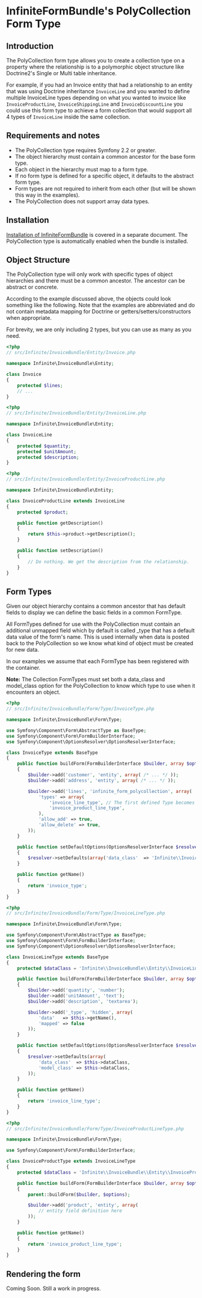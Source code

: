 InfiniteFormBundle's PolyCollection Form Type
=============================================

Introduction
------------

The PolyCollection form type allows you to create a collection type
on a property where the relationship is to a polymorphic object structure
like Doctrine2's Single or Multi table inheritance.

For example, if you had an Invoice entity that had a relationship to an
entity that was using Doctrine inheritance `InvoiceLine` and you wanted
to define multiple InvoiceLine types depending on what you wanted to invoice
like `InvoiceProductLine`, `InvoiceShippingLine` and `InvoiceDiscountLine`
you could use this form type to achieve a form collection that would support
all 4 types of `InvoiceLine` inside the same collection.

Requirements and notes
----------------------

* The PolyCollection type requires Symfony 2.2 or greater.
* The object hierarchy must contain a common ancestor for the base form type.
* Each object in the hierarchy must map to a form type.
* If no form type is defined for a specific object, it defaults to the
  abstract form type.
* Form types are not required to inherit from each other (but will be shown
  this way in the examples).
* The PolyCollection does not support array data types.

Installation
------------

[Installation of InfiniteFormBundle](installation.md) is covered in a separate
document. The PolyCollection type is automatically enabled when the bundle is
installed.

Object Structure
----------------

The PolyCollection type will only work with specific types of object hierarchies
and there must be a common ancestor. The ancestor can be abstract or concrete.

According to the example discussed above, the objects could look something like
the following. Note that the examples are abbreviated and do not contain metadata
mapping for Doctrine or getters/setters/constructors when appropriate.

For brevity, we are only including 2 types, but you can use as many as you need.

```php
<?php
// src/Infinite/InvoiceBundle/Entity/Invoice.php

namespace Infinite\InvoiceBundle\Entity;

class Invoice
{
    protected $lines;
    // ...
}
```

```php
<?php
// src/Infinite/InvoiceBundle/Entity/InvoiceLine.php

namespace Infinite\InvoiceBundle\Entity;

class InvoiceLine
{
    protected $quantity;
    protected $unitAmount;
    protected $description;
}
```

```php
<?php
// src/Infinite/InvoiceBundle/Entity/InvoiceProductLine.php

namespace Infinite\InvoiceBundle\Entity;

class InvoiceProductLine extends InvoiceLine
{
    protected $product;

    public function getDescription()
    {
        return $this->product->getDescription();
    }

    public function setDescription()
    {
        // Do nothing. We get the description from the relationship.
    }
}
```

Form Types
----------

Given our object hierarchy contains a common ancestor that has default fields to
display we can define the basic fields in a common FormType.

All FormTypes defined for use with the PolyCollection must contain an additional
unmapped field which by default is called _type that has a default data value of
the form's name. This is used internally when data is posted back to the
PolyCollection so we know what kind of object must be created for new data.

In our examples we assume that each FormType has been registered with the container.

**Note:** The Collection FormTypes must set both a data_class and model_class option for the
PolyCollection to know which type to use when it encounters an object.

```php
<?php
// src/Infinite/InvoiceBundle/Form/Type/InvoiceType.php

namespace Infinite\InvoiceBundle\Form\Type;

use Symfony\Component\Form\AbstractType as BaseType;
use Symfony\Component\Form\FormBuilderInterface;
use Symfony\Component\OptionsResolver\OptionsResolverInterface;

class InvoiceType extends BaseType
{
    public function buildForm(FormBuilderInterface $builder, array $options)
    {
        $builder->add('customer', 'entity', array( /* ... */ ));
        $builder->add('address', 'entity', array( /* ... */ ));

        $builder->add('lines', 'infinite_form_polycollection', array(
            'types' => array(
                'invoice_line_type', // The first defined Type becomes the default
                'invoice_product_line_type',
            ),
            'allow_add' => true,
            'allow_delete' => true,
        ));
    }

    public function setDefaultOptions(OptionsResolverInterface $resolver)
    {
        $resolver->setDefaults(array('data_class'  => 'Infinite\\InvoiceBundle\\Entity\\Invoice'));
    }

    public function getName()
    {
        return 'invoice_type';
    }
}
```

```php
<?php
// src/Infinite/InvoiceBundle/Form/Type/InvoiceLineType.php

namespace Infinite\InvoiceBundle\Form\Type;

use Symfony\Component\Form\AbstractType as BaseType;
use Symfony\Component\Form\FormBuilderInterface;
use Symfony\Component\OptionsResolver\OptionsResolverInterface;

class InvoiceLineType extends BaseType
{
    protected $dataClass = 'Infinite\\InvoiceBundle\\Entity\\InvoiceLine';

    public function buildForm(FormBuilderInterface $builder, array $options)
    {
        $builder->add('quantity', 'number');
        $builder->add('unitAmount', 'text');
        $builder->add('description', 'textarea');

        $builder->add('_type', 'hidden', array(
            'data'   => $this->getName(),
            'mapped' => false
        ));
    }

    public function setDefaultOptions(OptionsResolverInterface $resolver)
    {
        $resolver->setDefaults(array(
            'data_class'  => $this->dataClass,
            'model_class' => $this->dataClass,
        ));
    }

    public function getName()
    {
        return 'invoice_line_type';
    }
}
```

```php
<?php
// src/Infinite/InvoiceBundle/Form/Type/InvoiceProductLineType.php

namespace Infinite\InvoiceBundle\Form\Type;

use Symfony\Component\Form\FormBuilderInterface;

class InvoiceProductType extends InvoiceLineType
{
    protected $dataClass = 'Infinite\\InvoiceBundle\\Entity\\InvoiceProductType';

    public function buildForm(FormBuilderInterface $builder, array $options)
    {
        parent::buildForm($builder, $options);

        $builder->add('product', 'entity', array(
            // entity field definition here
        ));
    }

    public function getName()
    {
        return 'invoice_product_line_type';
    }
}
```

Rendering the form
------------------

Coming Soon. Still a work in progress.
